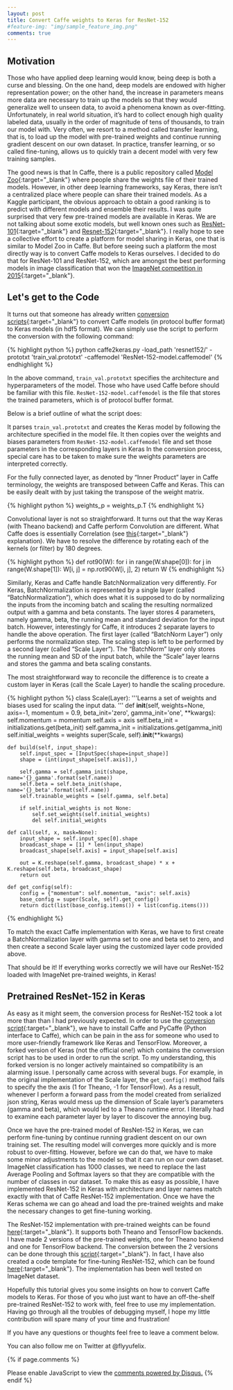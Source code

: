 ```yaml
---
layout: post
title: Convert Caffe weights to Keras for ResNet-152
#feature-img: "img/sample_feature_img.png"
comments: true
---
```


## Motivation
Those who have applied deep learning would know, being deep is both a curse and blessing. On the one hand, deep models are endowed with higher representation power; on the other hand, the increase in parameters means more data are necessary to train up the models so that they would generalize well to unseen data, to avoid a phenomena known as over-fitting. Unfortunately, in real world situation, it’s hard to collect enough high quality labeled data, usually in the order of magnitude of tens of thousands, to train our model with. Very often, we resort to a method called transfer learning, that is, to load up the model with pre-trained weights and continue running gradient descent on our own dataset. In practice, transfer learning, or so called fine-tuning, allows us to quickly train a decent model with very few training samples. 

The good news is that In Caffe, there is a public repository called [Model Zoo](https://github.com/BVLC/caffe/wiki/Model-Zoo){:target="_blank"} where people share the weights file of their trained models. However, in other deep learning frameworks, say Keras, there isn’t a centralized place where people can share their trained models. As a Kaggle participant, the obvious approach to obtain a good ranking is to predict with different models and ensemble their results. I was quite surprised that very few pre-trained models are available in Keras. We are not talking about some exotic models, but well known ones such as [ResNet-101](https://arxiv.org/abs/1512.03385){:target="_blank"} and [Resnet-152](https://arxiv.org/abs/1512.03385){:target="_blank"}. I really hope to see a collective effort to create a platform for model sharing in Keras, one that is similar to Model Zoo in Caffe. But before seeing such a platform the most directly way is to convert Caffe models to Keras ourselves. I decided to do that for ResNet-101 and ResNet-152, which are amongst the best performing models in image classification that won the [ImageNet competition in 2015](http://image-net.org/challenges/LSVRC/2015/results){:target="_blank"}. 

## Let's get to the Code
It turns out that someone has already written [conversion scripts](https://github.com/MarcBS/keras){:target="_blank"} to convert Caffe models (in protocol buffer format) to Keras models (in hdf5 format). We can simply use the script to perform the conversion with the following command:

{% highlight python %}
python caffe2keras.py -load_path 'resnet152/' -prototxt 'train_val.prototxt' -caffemodel 'ResNet-152-model.caffemodel'
{% endhighlight %}

In the above command, `train_val.prototxt` specifies the architecture and hyperparameters of the model. Those who have used Caffe before should be familiar with this file. `ResNet-152-model.caffemodel` is the file that stores the trained parameters, which is of protocol buffer format.

Below is a brief outline of what the script does:

It parses `train_val.prototxt` and creates the Keras model by following the architecture specified in the model file. 
It then copies over the weights and biases parameters from `ResNet-152-model.caffemodel` file and set those parameters in the corresponding layers in Keras
In the conversion process, special care has to be taken to make sure the weights parameters are interpreted correctly. 

For the fully connected layer, as denoted by “Inner Product” layer in Caffe terminology, the weights are transposed between Caffe and Keras. This can be easily dealt with by just taking the transpose of the weight matrix. 

{% highlight python %}
weights_p = weights_p.T
{% endhighlight %}

Convolutional layer is not so straightforward. It turns out that the way Keras (with Theano backend) and Caffe perform Convolution are different. What Caffe does is essentially Correlation (see [this](http://stackoverflow.com/questions/20321296/convolution-vs-correlation){:target="_blank"} explanation). We have to resolve the difference by rotating each of the kernels (or filter) by 180 degrees. 

{% highlight python %}
def rot90(W):
     for i in range(W.shape[0]):
         for j in range(W.shape[1]):
             W[i, j] = np.rot90(W[i, j], 2)
     return W
{% endhighlight %}

Similarly, Keras and Caffe handle BatchNormalization very differently. For Keras, BatchNormalization is represented by a single layer (called “BatchNormalization”), which does what it is supposed to do by normalizing the inputs from the incoming batch and scaling the resulting normalized output with a gamma and beta constants. The layer stores 4 parameters, namely gamma, beta, the running mean and standard deviation for the input batch. However, interestingly for Caffe, it introduces 2 separate layers to handle the above operation. The first layer (called “BatchNorm Layer”) only performs the normalization step. The scaling step is left to be performed by a second layer (called “Scale Layer”). The “BatchNorm” layer only stores the running mean and SD of the input batch, while the “Scale”  layer learns and stores the gamma and beta scaling constants. 

The most straightforward way to reconcile the difference is to create a custom layer in Keras (call the Scale Layer) to handle the scaling procedure. 

{% highlight python %}
class Scale(Layer):
    '''Learns a set of weights and biases used for scaling the input data.
    '''
    def __init__(self, weights=None, axis=-1, momentum = 0.9, beta_init='zero', gamma_init='one', **kwargs):
        self.momentum = momentum
        self.axis = axis
        self.beta_init = initializations.get(beta_init)
        self.gamma_init = initializations.get(gamma_init)
        self.initial_weights = weights
        super(Scale, self).__init__(**kwargs)

    def build(self, input_shape):
        self.input_spec = [InputSpec(shape=input_shape)]
        shape = (int(input_shape[self.axis]),)

        self.gamma = self.gamma_init(shape, name='{}_gamma'.format(self.name))
        self.beta = self.beta_init(shape, name='{}_beta'.format(self.name))
        self.trainable_weights = [self.gamma, self.beta]

        if self.initial_weights is not None:
            self.set_weights(self.initial_weights)
            del self.initial_weights

    def call(self, x, mask=None):
        input_shape = self.input_spec[0].shape
        broadcast_shape = [1] * len(input_shape)
        broadcast_shape[self.axis] = input_shape[self.axis]

        out = K.reshape(self.gamma, broadcast_shape) * x + K.reshape(self.beta, broadcast_shape)
        return out

    def get_config(self):
        config = {"momentum": self.momentum, "axis": self.axis}
        base_config = super(Scale, self).get_config()
        return dict(list(base_config.items()) + list(config.items()))
{% endhighlight %}

To match the exact Caffe implementation with Keras, we have to first create a BatchNormalization layer with gamma set to one and beta set to zero, and then create a second Scale layer using the customized layer code provided above. 

That should be it! If everything works correctly we will have our ResNet-152 loaded with ImageNet pre-trained weights, in Keras! 

## Pretrained ResNet-152 in Keras
As easy as it might seem, the conversion process for ResNet-152 took a lot more than than I had previously expected. In order to use the [conversion script](https://github.com/MarcBS/keras/blob/master/keras/caffe/caffe2keras.py){:target="_blank"}, we have to install Caffe and PyCaffe (Python interface to Caffe), which can be pain in the ass for someone who used to more user-friendly framework like Keras and TensorFlow. Moreover, a forked version of Keras (not the official one!) which contains the conversion script has to be used in order to run the script. To my understanding, this forked version is no longer actively maintained so compatibility is an alarming issue. I personally came across with several bugs. For example, in the original implementation of the Scale layer, the `get_config()` method fails to specify the the axis  (1 for Theano, -1 for TensorFlow). As a result, whenever I perform a forward pass from the model created from serialized json string, Keras would mess up the dimension of Scale layer’s parameters (gamma and beta), which would led to a Theano runtime error. I literally had to examine each parameter layer by layer to discover the annoying bug. 

Once we have the pre-trained model of ResNet-152 in Keras, we can perform fine-tuning by continue running gradient descent on our own training set. The resulting model will converges more quickly and is more robust to over-fitting. However, before we can do that, we have to make some minor adjustments to the model so that it can run on our own dataset. ImageNet classification has 1000 classes, we need to replace the last Average Pooling and Softmax layers so that they are compatible with the number of classes in our dataset. To make this as easy as possible, I have implemented ResNet-152 in Keras with architecture and layer names match exactly with that of Caffe ResNet-152 implementation. Once we have the Keras schema we can go ahead and load the pre-trained weights and make the necessary changes to get fine-tuning working. 

The ResNet-152 implementation with pre-trained weights can be found [here](https://gist.github.com/flyyufelix/7e2eafb149f72f4d38dd661882c554a6){:target="_blank"}. It supports both Theano and TensorFlow backends. I have made 2 versions of the pre-trained weights, one for Theano backend and one for TensorFlow backend. The conversion between the 2 versions can be done through this [script](https://github.com/titu1994/Keras-Classification-Models/blob/master/weight_conversion_theano.py){:target="_blank"}.  In fact, I have also created a code template for fine-tuning ResNet-152, which can be found [here](https://github.com/flyyufelix/cnn_finetune/blob/master/resnet152.py){:target="_blank"}. The implementation has been well tested on ImageNet dataset. 

Hopefully this tutorial gives you some insights on how to convert Caffe models to Keras. For those of you who just want to have an off-the-shelf pre-trained ResNet-152 to work with, feel free to use my implementation. Having go through all the troubles of debugging myself, I hope my little contribution will spare many of your time and frustration!

If you have any questions or thoughts feel free to leave a comment below.

You can also follow me on Twitter at @flyyufelix. 
<br />

{% if page.comments %}
<div id="disqus_thread"></div>
<script>

/**
*  RECOMMENDED CONFIGURATION VARIABLES: EDIT AND UNCOMMENT THE SECTION BELOW TO INSERT DYNAMIC VALUES FROM YOUR PLATFORM OR CMS.
*  LEARN WHY DEFINING THESE VARIABLES IS IMPORTANT: https://disqus.com/admin/universalcode/#configuration-variables*/
/*
var disqus_config = function () {
  this.page.url = PAGE_URL;  // Replace PAGE_URL with your page's canonical URL variable
  this.page.identifier = PAGE_IDENTIFIER; // Replace PAGE_IDENTIFIER with your page's unique identifier variable
};
*/
(function() { // DON'T EDIT BELOW THIS LINE
var d = document, s = d.createElement('script');
s.src = 'https://flyyufelix-github-io.disqus.com/embed.js';
s.setAttribute('data-timestamp', +new Date());
(d.head || d.body).appendChild(s);
})();
</script>
<noscript>Please enable JavaScript to view the <a href="https://disqus.com/?ref_noscript">comments powered by Disqus.</a></noscript>
{% endif %}
